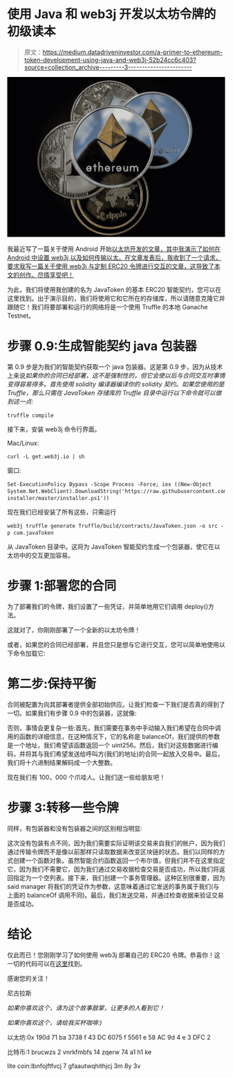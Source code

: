 # 使用 Java 和 web3j 开发以太坊令牌的初级读本

> 原文：<https://medium.datadriveninvestor.com/a-primer-to-ethereum-token-development-using-java-and-web3j-52b24cc6c403?source=collection_archive---------3----------------------->

![](img/3b83c2e1c3e533483355c6cb6fca1201.png)

我最近写了一篇关于使用 Android 开始[以太坊开发的文章，其中我演示了如何在 Android 中设置 web3j 以及如何传输以太。在文章发表后，我收到了一个请求，要求我写一篇关于使用 web3j 与定制 ERC20 令牌进行交互的文章，这导致了本文的创作。尽情享受吧！](https://medium.com/datadriveninvestor/an-introduction-to-ethereum-development-on-android-using-web3j-and-infura-763940719997)

为此，我们将使用我创建的名为 JavaToken 的基本 ERC20 智能契约，您可以在这里找到。出于演示目的，我们将使用它和它所在的存储库，所以请随意克隆它并跟随它！我们将要部署和运行的网络将是一个使用 Truffle 的本地 Ganache Testnet。

# 步骤 0.9:生成智能契约 java 包装器

第 0.9 步是为我们的智能契约获取一个 java 包装器。这是第 0.9 步，因为从技术上来说*如果你的合同已经部署，这不是强制性的，但它会使以后与合同交互时事情变得容易得多。首先使用 solidity 编译器编译你的 solidity 契约。如果您使用的是 Truffle，那么只需在 JavaToken 存储库的 Truffle 目录中运行以下命令就可以做到这一点:*

```
truffle compile
```

接下来，安装 web3j 命令行界面。

Mac/Linux:

```
curl -L get.web3j.io | sh
```

窗口:

```
Set-ExecutionPolicy Bypass -Scope Process -Force; iex ((New-Object System.Net.WebClient).DownloadString('https://raw.githubusercontent.com/web3j/web3j-installer/master/installer.ps1'))
```

现在我们已经安装了所有这些，只需运行

```
web3j truffle generate Truffle/build/contracts/JavaToken.json -o src -p com.javaToken
```

从 JavaToken 目录中。这将为 JavaToken 智能契约生成一个包装器，使它在以太坊中的交互更加容易。

# 步骤 1:部署您的合同

为了部署我们的令牌，我们设置了一些凭证，并简单地用它们调用 deploy()方法。

这就对了，你刚刚部署了一个全新的以太坊令牌！

或者，如果您的合同已经部署，并且您只是想与它进行交互，您可以简单地使用以下命令加载它:

# 第二步:保持平衡

合同被配置为向其部署者提供全部初始供应。让我们检查一下我们是否真的得到了一切。如果我们有步骤 0.9 中的包装器，这就像:

否则，事情会更复杂一些:首先，我们需要在事务中手动输入我们希望在合同中调用的函数的详细信息，在这种情况下，它的名称是 balanceOf，我们提供的参数是一个地址，我们希望该函数返回一个 uint256。然后，我们对这些数据进行编码，并将其与我们希望发送给呼叫方(我们的地址)的合同一起放入交易中。最后，我们将十六进制结果解码成一个大整数。

现在我们有 100，000 个爪哇人。让我们送一些给朋友吧！

# 步骤 3:转移一些令牌

同样，有包装器和没有包装器之间的区别相当明显:

这次没有包装有点不同，因为我们需要实际证明该交易来自我们的帐户，因为我们通过传输令牌而不是像以前那样只读取数据来改变区块链的状态。我们以同样的方式创建一个函数对象。虽然智能合约函数返回一个布尔值，但我们并不在这里指定它，因为我们不需要它，因为我们通过交易收据检查交易是否成功，所以我们将返回指定为一个空列表。接下来，我们创建一个事务管理器。这种区别很重要，因为 said manager 将我们的凭证作为参数，这意味着通过它发送的事务属于我们(与上面的 balanceOf 调用不同)。最后，我们发送交易，并通过检查收据来验证交易是否成功。

# 结论

仅此而已！您刚刚学习了如何使用 web3j 部署自己的 ERC20 令牌。恭喜你！这一切的代码可以在[这里](https://github.com/nschapeler/JavaToken)找到。

感谢您的关注！

尼古拉斯

*如果你喜欢这个，请为这个故事鼓掌，让更多的人看到它！*

*如果你喜欢这个，请给我买杯咖啡:)*

以太坊:0x 190d 71 ba 3738 f 43 DC 6075 f 5561 e 58 AC 9d 4 e 3 DFC 2

比特币:1 brucwzs 2 vnrkfmbfs 14 zqerw 74 a1 h1 ke

lite coin:lbnfojftfvcj 7 gfaautwqhithjcj 3m 8y 3v